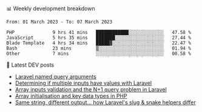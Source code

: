 📊 Weekly development breakdown
<!--START_SECTION:waka-->

```text
From: 01 March 2023 - To: 07 March 2023

PHP              9 hrs 41 mins   ████████████░░░░░░░░░░░░░   47.58 %
JavaScript       5 hrs 35 mins   ███████░░░░░░░░░░░░░░░░░░   27.44 %
Blade Template   4 hrs 34 mins   █████▓░░░░░░░░░░░░░░░░░░░   22.47 %
Bash             23 mins         ▒░░░░░░░░░░░░░░░░░░░░░░░░   01.94 %
Other            7 mins          ░░░░░░░░░░░░░░░░░░░░░░░░░   00.58 %
```

<!--END_SECTION:waka-->

📕 Latest DEV posts
<!-- BLOG-POST-LIST:START -->
- [Laravel named query arguments](https://dev.to/michaelvickersuk/laravel-named-query-arguments-28kd)
- [Determining if multiple inputs have values with Laravel](https://dev.to/michaelvickersuk/determining-if-multiple-inputs-have-values-with-laravel-km6)
- [Array inputs validation and the N+1 query problem in Laravel](https://dev.to/michaelvickersuk/array-inputs-validation-and-the-n1-query-problem-in-laravel-2agb)
- [Array initialisation and key data types in PHP](https://dev.to/michaelvickersuk/array-initialisation-and-key-data-types-in-php-1e5b)
- [Same string, different output... how Laravel&#39;s slug &amp; snake helpers differ](https://dev.to/michaelvickersuk/same-string-different-output-how-laravels-slug-snake-helpers-differ-1ccj)
<!-- BLOG-POST-LIST:END -->
